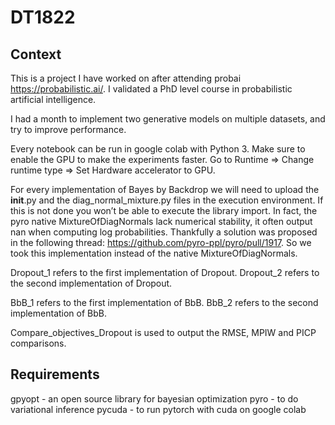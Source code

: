 # DT1822
## Context
This is a project I have worked on after attending probai https://probabilistic.ai/. I validated a PhD level course in probabilistic artificial intelligence.

I had a month to implement two generative models on multiple datasets, and try to improve performance.

Every notebook can be run in google colab with Python 3.
Make sure to enable the GPU to make the experiments faster.
Go to Runtime => Change runtime type => Set Hardware accelerator to GPU.

For every implementation of Bayes by Backdrop we will need to upload the __init__.py and the diag_normal_mixture.py files in the execution environment. If this is not done you won’t be able to execute the library import. 
In fact, the pyro native MixtureOfDiagNormals lack numerical stability, it often output nan when computing log probabilities.
Thankfully a solution was proposed in the following thread: https://github.com/pyro-ppl/pyro/pull/1917. So we took this implementation instead of the native MixtureOfDiagNormals.

Dropout_1 refers to the first implementation of Dropout.
Dropout_2 refers to the second implementation of Dropout.

BbB_1 refers to the first implementation of BbB.
BbB_2 refers to the second implementation of BbB.

Compare_objectives_Dropout is used to output the RMSE, MPIW and PICP comparisons.


## Requirements
gpyopt - an open source library for bayesian optimization
pyro - to do variational inference
pycuda - to run pytorch with cuda on google colab 

